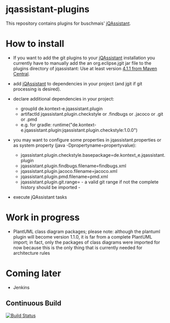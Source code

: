 jqassistant-plugins
===================
This repository contains plugins for buschmais' [jQAssistant](http://jqassistant.org).

How to install
==============
* If you want to add the git plugins to your [jQAssistant](http://jqassistant.org) installation you currently have to
  manually add the an org.eclipse.jgit jar file to the plugins directory of jqassistant: Use at least version 
  [4.1.1 from Maven Central](http://search.maven.org/remotecontent?filepath=org/eclipse/jgit/org.eclipse.jgit/4.1.1.201511131810-r/org.eclipse.jgit-4.1.1.201511131810-r.jar).

* add [jQAssistant](http://jqassistant.org) to dependencies in your project (and jgit if git processing is desired).

* declare additional dependencies in your project:
 
    - groupId de.kontext-e.jqassistant.plugin
    - artifactId jqassistant.plugin.checkstyle or .findbugs or .jacoco or .git or .pmd
    - e.g. for gradle:   runtime("de.kontext-e.jqassistant.plugin:jqassistant.plugin.checkstyle:1.0.0")


* you may want to configure some properties in jqassistant.properties or as system property (java -Dpropertyname=propertyvalue):

    - jqassistant.plugin.checkstyle.basepackage=de.kontext_e.jqassistant.plugin
    - jqassistant.plugin.findbugs.filename=findbugs.xml
    - jqassistant.plugin.jacoco.filename=jacoco.xml
    - jqassistant.plugin.pmd.filename=pmd.xml
    - jqassistant.plugin.git.range= - a valid git range if not the complete history should be imported -

* execute jQAssistant tasks


Work in progress
================
* PlantUML class diagram packages; please note: although the plantuml plugin will become version 1.1.0, it is
  far from a complete PlantUML import; in fact, only the packages of class diagrams were imported for now
  because this is the only thing that is currently needed for architecture rules

Coming later
============
* Jenkins

## Continuous Build

[![Build Status](https://travis-ci.org/kontext-e/jqassistant-plugins.svg?branch=master)](https://travis-ci.org/kontext-e/jqassistant-plugins)
